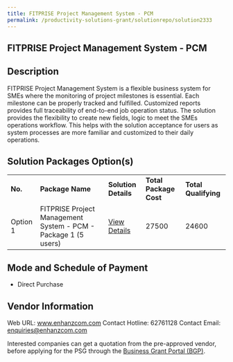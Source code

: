 ```yaml
---
title: FITPRISE Project Management System - PCM
permalink: /productivity-solutions-grant/solutionrepo/solution2333
---
```


## FITPRISE Project Management System - PCM

## Description

FITPRISE Project Management System is a flexible business system for SMEs where the monitoring of project milestones is essential. Each milestone can be properly tracked and fulfilled. Customized reports provides full traceability of end-to-end job operation status. The solution provides the flexibility to create new fields, logic to meet the SMEs operations workflow. This helps with the solution acceptance for users as system processes are more familiar and customized to their daily operations.

## Solution Packages Option(s)

<table>
<tr>
<td><b>No.</b></td>
<td><b>Package Name</b></td>
<td><b>Solution Details</b></td>
<td><b>Total Package Cost</b></td>
<td><b>Total Qualifying</b></td>
</tr>
<tr>
<td>Option 1</td>
<td>FITPRISE Project Management System - PCM - Package 1 (5 users)</td>
<td><a href='https://www.gobusiness.gov.sg/images/psg/Enhanzcom20210226_Desensitised_Annex_3-_Part_1.pdf'>View Details</a></td>
<td>27500</td>
<td>24600</td>
</tr>
</table>

## Mode and Schedule of Payment

 - Direct Purchase

## Vendor Information

 Web URL: www.enhanzcom.com 
Contact Hotline: 62761128 
Contact Email: enquiries@enhanzcom.com 


Interested companies can get a quotation from the pre-approved vendor, before applying for the PSG through the <a href='https://www.businessgrants.gov.sg/'>Business Grant Portal (BGP)</a>.

<script src="/jquery/resize-tables.js"></script>
